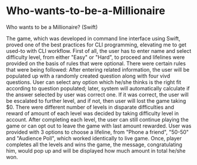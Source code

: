 # Who-wants-to-be-a-Millionaire
Who wants to be a Millionaire? (Swift)

The game, which was developed in command line interface using Swift, proved one of the best practices for CLI programming, elevating me to get used-to with CLI workflow.
First of all, the user has to enter name and select difficulty level, from either "Easy" or "Hard", to proceed and lifelines were provided on the basis of rules that were optional.
There were certain rules that were being followed:
After entering related information, the user will be populated up with a randomly created question along with four vivd questions.
User can select any option which he/she thinks is the right fit according to question populated; later, system will automatically calculate if the answer selected by user was correct one.
If it was correct, the user will be escalated to further level, and if not, then user will lost the game taking $0.
There were different number of levels in disparate difficulties and reward of amount of each level was decided by taking difficulty level in account.
After completing each level, the user can still continue playing the game or can opt out to leave the game with last amount rewarded.
User was provided with 3 options to choose a lifeline, from "Phone a friend", "50-50" and "Audience Poll", which worked identically to live game.
Once, player completes all the levels and wins the game, the message, congratulating him, would pop up and will be displayed how much amount in total he/she won.
